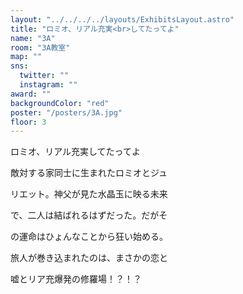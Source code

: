 ```yaml
---
layout: "../../../../layouts/ExhibitsLayout.astro"
title: "ロミオ、リアル充実<br>してたってよ"
name: "3A"
room: "3A教室"
map: ""
sns:
  twitter: ""
  instagram: ""
award: ""
backgroundColor: "red"
poster: "/posters/3A.jpg"
floor: 3
---
```


ロミオ、リアル充実してたってよ

敵対する家同士に生まれたロミオとジュ

リエット。神父が見た水晶玉に映る未来

で、二人は結ばれるはずだった。だがそ

の運命はひょんなことから狂い始める。

旅人が巻き込まれたのは、まさかの恋と

嘘とリア充爆発の修羅場！？！？

